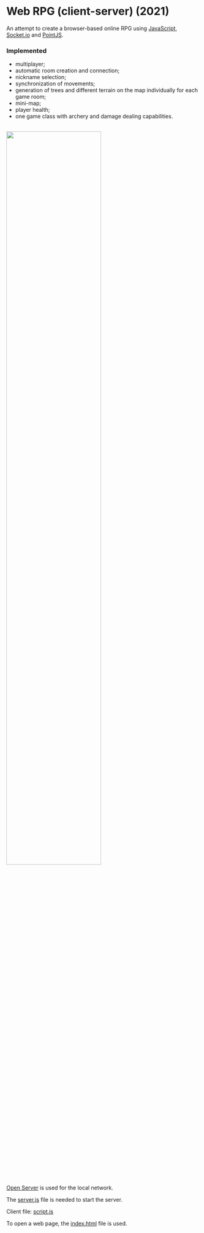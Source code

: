 # Web RPG (client-server) (2021)

An attempt to create a browser-based online RPG using [JavaScript](https://developer.mozilla.org/ru/docs/Web/JavaScript), [Socket.io](https://socket.io/) and [PointJS](https://pointjs.ru/).

### Implemented 
- multiplayer;
- automatic room creation and connection;
- nickname selection;
- synchronization of movements;
- generation of trees and different terrain on the map individually for each game room;
- mini-map;
- player health;
- one game class with archery and damage dealing capabilities.

<p align="left">
    <br/>
    <img width="70%" src="./readme-resources/web-rpg-demo.gif">
</p>

[Open Server](https://ospanel.io/) is used for the local network.

The [server.js](./server.js) file is needed to start the server.

Client file: [script.js](./scripts/script.js)

To open a web page, the [index.html](./index.html) file is used.